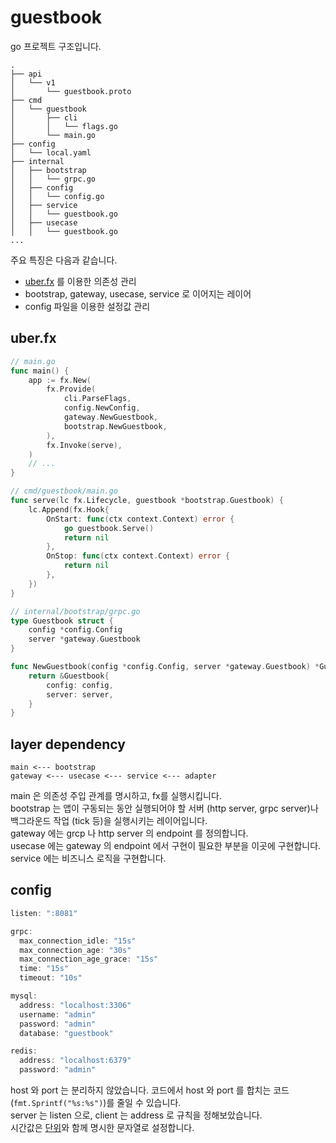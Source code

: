 # guestbook

go 프로젝트 구조입니다.  

```
.
├── api
│   └── v1
│       └── guestbook.proto
├── cmd
│   └── guestbook
│       ├── cli
│       │   └── flags.go
│       └── main.go
├── config
│   └── local.yaml
├── internal
│   ├── bootstrap
│   │   └── grpc.go
│   ├── config
│   │   └── config.go
│   ├── service
│   │   └── guestbook.go
│   ├── usecase
│   │   └── guestbook.go
...
```

주요 특징은 다음과 같습니다.
 - [uber.fx](https://github.com/uber-go/fx) 를 이용한 의존성 관리
 - bootstrap, gateway, usecase, service 로 이어지는 레이어
 - config 파일을 이용한 설정값 관리

## uber.fx

```go
// main.go
func main() {
	app := fx.New(
		fx.Provide(
			cli.ParseFlags,
			config.NewConfig,
			gateway.NewGuestbook,
			bootstrap.NewGuestbook,
		),
		fx.Invoke(serve),
	)
	// ...
}
```

```go
// cmd/guestbook/main.go
func serve(lc fx.Lifecycle, guestbook *bootstrap.Guestbook) {
	lc.Append(fx.Hook{
		OnStart: func(ctx context.Context) error {
			go guestbook.Serve()
			return nil
		},
		OnStop: func(ctx context.Context) error {
			return nil
		},
	})
}
```

```go
// internal/bootstrap/grpc.go
type Guestbook struct {
	config *config.Config
	server *gateway.Guestbook
}

func NewGuestbook(config *config.Config, server *gateway.Guestbook) *Guestbook {
	return &Guestbook{
		config: config,
		server: server,
	}
}
```

## layer dependency

```
main <--- bootstrap 
gateway <--- usecase <--- service <--- adapter 
```

main 은 의존성 주입 관계를 명시하고, fx를 실행시킵니다.  
bootstrap 는 앱이 구동되는 동안 실행되어야 할 서버 (http server, grpc server)나 백그라운드 작업 (tick 등)을 실행시키는 레이어입니다.  
gateway 에는 grcp 나 http server 의 endpoint 를 정의합니다.   
usecase 에는 gateway 의 endpoint 에서 구현이 필요한 부분을 이곳에 구현합니다.
service 에는 비즈니스 로직을 구현합니다.

## config

```go
listen: ":8081"

grpc:
  max_connection_idle: "15s"
  max_connection_age: "30s"
  max_connection_age_grace: "15s"
  time: "15s"
  timeout: "10s"

mysql:
  address: "localhost:3306"
  username: "admin"
  password: "admin"
  database: "guestbook"

redis:
  address: "localhost:6379"
  password: "admin"
```

host 와 port 는 분리하지 않았습니다. 코드에서 host 와 port 를 합치는 코드 (`fmt.Sprintf("%s:%s")`)를 줄일 수 있습니다.  
server 는 listen 으로, client 는 address 로 규칙을 정해보았습니다.  
시간값은 [단위](https://github.com/golang/go/blob/6afa0ae4e54ec049f291050b82c2a770bb3644b1/src/time/format.go#L1389)와 함께 명시한 문자열로 설정합니다.  
